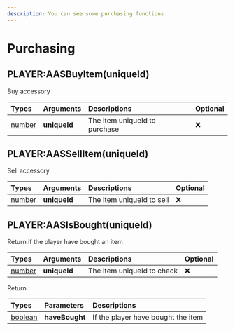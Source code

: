 ```yaml
---
description: You can see some purchasing functions
---
```


# Purchasing

## PLAYER:AASBuyItem\(uniqueId\)

Buy accessory

| Types | Arguments | Descriptions | Optional |
| :--- | :--- | :--- | :--- |
| [number](https://www.lua.org/pil/2.3.html) | **uniqueId** | The item uniqueId to purchase | ❌ |

## PLAYER:AASSellItem\(uniqueId\)

Sell accessory

| Types | Arguments | Descriptions | Optional |
| :--- | :--- | :--- | :--- |
| [number](https://www.lua.org/pil/2.3.html) | **uniqueId** | The item uniqueId to sell | ❌ |

## PLAYER:AASIsBought\(uniqueId\)

Return if the player have bought an item

| Types | Arguments | Descriptions | Optional |
| :--- | :--- | :--- | :--- |
| [number](https://www.lua.org/pil/2.3.html) | **uniqueId** | The item uniqueId to check | ❌ |

Return :

| Types | Parameters | Descriptions |
| :--- | :--- | :--- |
| [boolean](https://www.lua.org/pil/2.2.html) | **haveBought** | If the player have bought the item |

